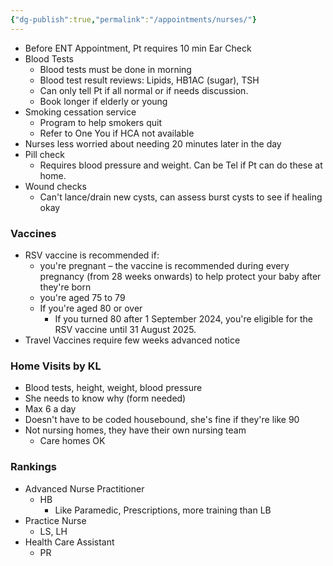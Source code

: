 ```yaml
---
{"dg-publish":true,"permalink":"/appointments/nurses/"}
---
```


- Before ENT Appointment, Pt requires 10 min Ear Check
- Blood Tests
	- Blood tests must be done in morning
	- Blood test result reviews: Lipids, HB1AC (sugar), TSH
	- Can only tell Pt if all normal or if needs discussion.
	- Book longer if elderly or young
- Smoking cessation service
	- Program to help smokers quit
	- Refer to One You if HCA not available
- Nurses less worried about needing 20 minutes later in the day 
- Pill check
	- Requires blood pressure and weight. Can be Tel if Pt can do these at home.
- Wound checks
	- Can't lance/drain new cysts, can assess burst cysts to see if healing okay
### Vaccines
- RSV vaccine is recommended if:
	- you're pregnant – the vaccine is recommended during every pregnancy (from 28 weeks onwards) to help protect your baby after they're born
	- you're aged 75 to 79
	- If you're aged 80 or over
		- If you turned 80 after 1 September 2024, you're eligible for the RSV vaccine until 31 August 2025.
- Travel Vaccines require few weeks advanced notice
### Home Visits by KL
- Blood tests, height, weight, blood pressure
- She needs to know why (form needed)
- Max 6 a day
- Doesn't have to be coded housebound, she's fine if they're like 90
- Not nursing homes, they have their own nursing team
	- Care homes OK
### Rankings
- Advanced Nurse Practitioner
	- HB
		- Like Paramedic, Prescriptions, more training than LB
- Practice Nurse
	- LS, LH
- Health Care Assistant
	- PR